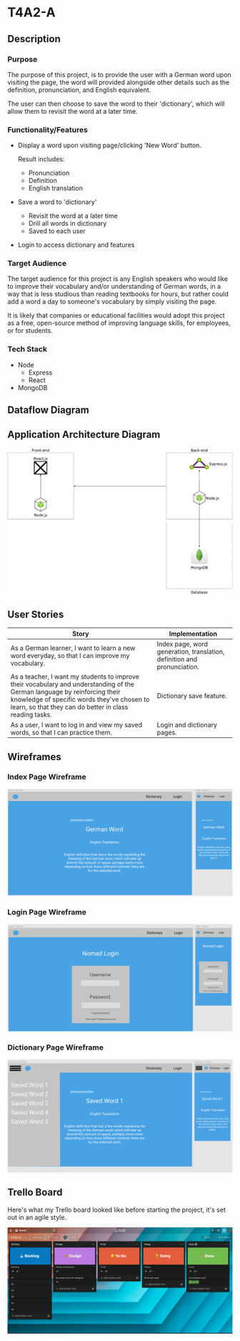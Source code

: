 # T4A2-A



## Description

### Purpose

The purpose of this project, is to provide the user with a German word upon visiting the page, the word will provided alongside other details such as the definition, pronunciation, and English equivalent.

The user can then choose to save the word to their 'dictionary', which will allow them to revisit the word at a later time. 



### Functionality/Features

- Display a word upon visiting page/clicking 'New Word' button.

  Result includes:

  - Pronunciation
  - Definition
  - English translation

- Save a word to 'dictionary'

  - Revisit the word at a later time
  - Drill all words in dictionary
  - Saved to each user

- Login to access dictionary and features

### Target Audience

The target audience for this project is any English speakers who would like to improve their vocabulary and/or understanding of German words, in a way that is less studious than reading textbooks for hours, but rather could add a word a day to someone's vocabulary by simply visiting the page.

It is likely that companies or educational facilities would adopt this project as a free, open-source method of improving language skills, for employees, or for students.

### Tech Stack

- Node
  - Express
  - React
- MongoDB



## Dataflow Diagram



## Application Architecture Diagram

![](./docs/AAD.png)

## User Stories

| Story                                                        | Implementation                                               |
| ------------------------------------------------------------ | ------------------------------------------------------------ |
| As a German learner, I want to learn a new word everyday, so that I can improve my vocabulary. | Index page, word generation, translation, definition and pronunciation. |
| As a teacher, I want my students to improve their vocabulary and understanding of the German language by reinforcing their knowledge of specific words they've chosen to learn, so that they can do better in class reading tasks. | Dictionary save feature.                                     |
| As a user, I want to log in and view my saved words, so that I can practice them. | Login and dictionary pages.                                  |



## Wireframes

### Index Page Wireframe

![Index Page Wireframe](./docs/Index-Wireframe.png)



### Login Page Wireframe

![Login Page Wireframe](./docs/Login-Wireframe.png)



### Dictionary Page Wireframe

![Dictionary Page Wireframe](./docs/Dictionary-Wireframe.png)

## Trello Board

Here's what my Trello board looked like before starting the project, it's set out in an agile style.

![Trello Board screenshot at beginning of project](./docs/trello-start.png)


